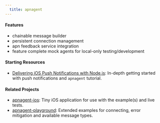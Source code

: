 ```yaml
---
  title: apnagent
---
```


#### Features

- chainable message builder
- persistent connection management
- apn feedback service integration
- feature complete mock agents for local-only testing/development

#### Starting Resources

- [Delivering iOS Push Notifications with Node.js](https://blog.engineyard.com/2013/developing-ios-push-notifications-nodejs): In-depth getting started with push notifications and `apnagent` tutorial.

#### Related Projects 

- [apnagent-ios](https://github.com/logicalparadox/apnagent-ios): Tiny iOS application for use with the example(s) and live tests.
- [apnagent-playground](https://github.com/logicalparadox/apnagent-playground): Extended examples for connecting, error mitigation and available message types.
